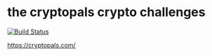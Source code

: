 # the cryptopals crypto challenges
[![Build Status](https://travis-ci.org/zavyrylin/cryptopals.svg?branch=master)](https://travis-ci.org/zavyrylin/cryptopals)

https://cryptopals.com/

